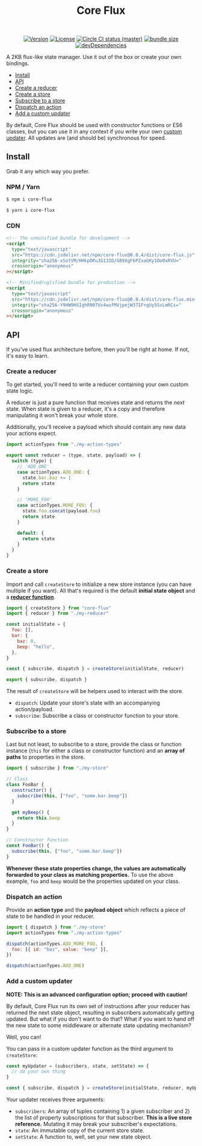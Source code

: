 <h1 align="center">Core Flux</h1>
<br>
<p align="center">
  <a href="https://www.npmjs.com/package/core-flux"><img src="https://img.shields.io/npm/v/core-flux.svg?sanitize=true" alt="Version"></a>
  <a href="https://www.npmjs.com/package/core-flux"><img src="https://img.shields.io/npm/l/core-flux.svg?sanitize=true" alt="License"></a>
  <a href="https://www.npmjs.com/package/core-flux"><img src="https://badgen.net/circleci/github/geotrev/core-flux/master" alt="Circle CI status (master)" /></a>
  <a href="https://www.npmjs.com/package/core-flux"><img src="https://badgen.net/bundlephobia/minzip/core-flux" alt="bundle size" /></a>
  <a href="https://www.npmjs.com/package/core-flux"><img src="https://badgen.net/david/dev/geotrev/core-flux" alt="devDependencies" /></a>
</p>

A 2KB flux-like state manager. Use it out of the box or create your own bindings.

- [Install](#install)
- [API](#api)
- [Create a reducer](#create-a-reducer)
- [Create a store](#create-a-store)
- [Subscribe to a store](#subscribe-to-a-store)
- [Dispatch an action](#dispatch-an-action)
- [Add a custom updater](#add-a-custom-updater)

By default, Core Flux should be used with constructor functions or ES6 classes, but you can use it in any context if you write your own [custom updater](#use-a-custom-updater). All updates are (and should be) synchronous for speed.

## Install

Grab it any which way you prefer.

### NPM / Yarn

```sh
$ npm i core-flux
```

```sh
$ yarn i core-flux
```

### CDN

```html
<!-- The unminified bundle for development -->
<script
  type="text/javascript"
  src="https://cdn.jsdelivr.net/npm/core-flux@0.0.4/dist/core-flux.js"
  integrity="sha256-xSotVM/HHkpDRu3G131D/GB9XgFbPZxaGKy1Oo0xRVU="
  crossorigin="anonymous"
></script>

<!-- Minified/uglified bundle for production -->
<script
  type="text/javascript"
  src="https://cdn.jsdelivr.net/npm/core-flux@0.0.4/dist/core-flux.min.js"
  integrity="sha256-Y9HW9HSIghRN07Uv4wufMVjpejW37IF+gUy5SvLmRCs="
  crossorigin="anonymous"
></script>
```

## API

If you've used flux architecture before, then you'll be right at home. If not, it's easy to learn.

### Create a reducer

To get started, you'll need to write a reducer containing your own custom state logic.

A reducer is just a pure function that receives state and returns the _next_ state. When state is given to a reducer, it's a copy and therefore manipulating it won't break your whole store.

Additionally, you'll receive a payload which should contain any new data your actions expect.

```js
import actionTypes from "./my-action-types"

export const reducer = (type, state, payload) => {
  switch (type) {
    // 'ADD_ONE'
    case actionTypes.ADD_ONE: {
      state.bar.baz += 1
      return state
    }

    // 'MORE_FOO'
    case actionTypes.MORE_FOO: {
      state.foo.concat(payload.foo)
      return state
    }

    default: {
      return state
    }
  }
}
```

### Create a store

Import and call `createStore` to initialize a new store instance (you can have multiple if you want). All that's required is the default **initial state object** and a **[reducer function](#create-a-reducer)**.

```js
import { createStore } from "core-flux"
import { reducer } from "./my-reducer"

const initialState = {
  foo: [],
  bar: {
    baz: 0,
    beep: "hello",
  },
}

const { subscribe, dispatch } = createStore(initialState, reducer)

export { subscribe, dispatch }
```

The result of `createStore` will be helpers used to interact with the store.

- `dispatch`: Update your store's state with an accompanying action/payload.
- `subscribe`: Subscribe a class or constructor function to your store.

### Subscribe to a store

Last but not least, to subscribe to a store, provide the class or function instance (`this` for either a class or constructor function) and an **array of paths** to properties in the store.

```js
import { subscribe } from "./my-store"

// Class
class FooBar {
  constructor() {
    subscribe(this, ["foo", "some.bar.beep"])
  }

  get myBeep() {
    return this.beep
  }
}

// Constructor function
const FooBar() {
  subscribe(this, ["foo", "some.bar.beep"])
}
```

**Whenever these state properties change, the values are automatically forwarded to your class as matching properties.** To use the above example, `foo` and `beep` would be the properties updated on your class.

### Dispatch an action

Provide an **action type** and the **payload object** which reflects a piece of state to be handled in your reducer.

```js
import { dispatch } from "./my-store"
import actionTypes from "./my-action-types"

dispatch(actionTypes.ADD_MORE_FOO, {
  foo: [{ id: "baz", value: "beep" }],
})

dispatch(actionTypes.ADD_ONE)
```

### Add a custom updater

**NOTE: This is an advanced configuration option; proceed with caution!**

By default, Core Flux run its own set of instructions after your reducer has returned the next state object, resulting in subscribers automatically getting updated. But what if you don't want to do that? What if you want to hand off the new state to some middleware or alternate state updating mechanism?

Well, you can!

You can pass in a custom updater function as the third argument to `createStore`:

```js
const myUpdater = (subscribers, state, setState) => {
  // do your own thing
}

const { subscribe, dispatch } = createStore(initialState, reducer, myUpdater)
```

Your updater receives three arguments:

- `subscribers`: An array of tuples containing 1) a given subscriber and 2) the list of property subscriptions for that subscriber. **This is a live store reference.** Mutating it may break your subscriber's expectations.
- `state`: An immutable copy of the current store state.
- `setState`: A function to, well, set your new state object.
